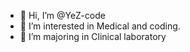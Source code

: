- 👋 Hi, I’m @YeZ-code
- 👀 I’m interested in Medical and coding.
- 🌱 I’m majoring in Clinical laboratory

<!---
YeZ-code/YeZ-code is a ✨ special ✨ repository because its `README.md` (this file) appears on your GitHub profile.
You can click the Preview link to take a look at your changes.
--->
